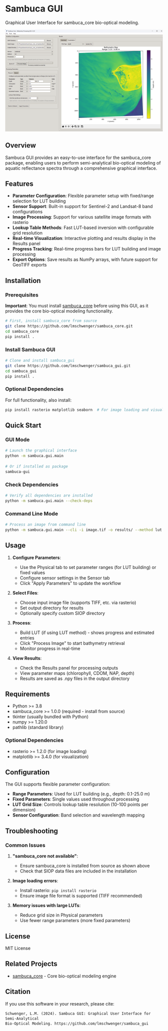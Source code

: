 # Sambuca GUI

Graphical User Interface for sambuca_core bio-optical modeling.

![Sambuca GUI Example](imgs/gui-example.png)

## Overview

Sambuca GUI provides an easy-to-use interface for the sambuca_core package, enabling users to perform semi-analytical bio-optical modeling of aquatic reflectance spectra through a comprehensive graphical interface.

## Features

- **Parameter Configuration**: Flexible parameter setup with fixed/range selection for LUT building
- **Sensor Support**: Built-in support for Sentinel-2 and Landsat-8 band configurations  
- **Image Processing**: Support for various satellite image formats with rasterio
- **Lookup Table Methods**: Fast LUT-based inversion with configurable grid resolution
- **Real-time Visualization**: Interactive plotting and results display in the Results panel
- **Progress Tracking**: Real-time progress bars for LUT building and image processing
- **Export Options**: Save results as NumPy arrays, with future support for GeoTIFF exports

## Installation

### Prerequisites

**Important**: You must install [sambuca_core](https://github.com/lmschwenger/sambuca_core) before using this GUI, as it provides the core bio-optical modeling functionality.

```bash
# First, install sambuca_core from source
git clone https://github.com/lmschwenger/sambuca_core.git
cd sambuca_core
pip install .
```

### Install Sambuca GUI

```bash
# Clone and install sambuca_gui
git clone https://github.com/lmschwenger/sambuca_gui.git
cd sambuca_gui
pip install .
```

### Optional Dependencies

For full functionality, also install:
```bash
pip install rasterio matplotlib seaborn  # For image loading and visualization
```

## Quick Start

### GUI Mode
```bash
# Launch the graphical interface
python -m sambuca.gui.main

# Or if installed as package
sambuca-gui
```

### Check Dependencies
```bash
# Verify all dependencies are installed
python -m sambuca.gui.main --check-deps
```

### Command Line Mode
```bash
# Process an image from command line
python -m sambuca.gui.main --cli -i image.tif -o results/ --method lut --sensor sentinel2
```

## Usage

1. **Configure Parameters**: 
   - Use the Physical tab to set parameter ranges (for LUT building) or fixed values
   - Configure sensor settings in the Sensor tab
   - Click "Apply Parameters" to update the workflow

2. **Select Files**:
   - Choose input image file (supports TIFF, etc. via rasterio)
   - Set output directory for results
   - Optionally specify custom SIOP directory

3. **Process**:
   - Build LUT (if using LUT method) - shows progress and estimated entries
   - Click "Process Image" to start bathymetry retrieval
   - Monitor progress in real-time

4. **View Results**:
   - Check the Results panel for processing outputs
   - View parameter maps (chlorophyll, CDOM, NAP, depth)
   - Results are saved as .npy files in the output directory

## Requirements

- Python >= 3.8
- sambuca_core >= 1.0.0 (required - install from source)
- tkinter (usually bundled with Python)
- numpy >= 1.20.0
- pathlib (standard library)

### Optional Dependencies
- rasterio >= 1.2.0 (for image loading)
- matplotlib >= 3.4.0 (for visualization)

## Configuration

The GUI supports flexible parameter configuration:

- **Range Parameters**: Used for LUT building (e.g., depth: 0.1-25.0 m)
- **Fixed Parameters**: Single values used throughout processing
- **LUT Grid Size**: Controls lookup table resolution (10-100 points per dimension)
- **Sensor Configuration**: Band selection and wavelength mapping

## Troubleshooting

### Common Issues

1. **"sambuca_core not available"**: 
   - Ensure sambuca_core is installed from source as shown above
   - Check that SIOP data files are included in the installation

2. **Image loading errors**:
   - Install rasterio: `pip install rasterio`
   - Ensure image file format is supported (TIFF recommended)

3. **Memory issues with large LUTs**:
   - Reduce grid size in Physical parameters
   - Use fewer range parameters (more fixed parameters)

## License

MIT License

## Related Projects

- [sambuca_core](https://github.com/lmschwenger/sambuca_core) - Core bio-optical modeling engine

## Citation

If you use this software in your research, please cite:

```
Schwenger, L.M. (2024). Sambuca GUI: Graphical User Interface for Semi-Analytical 
Bio-Optical Modeling. https://github.com/lmschwenger/sambuca_gui
```